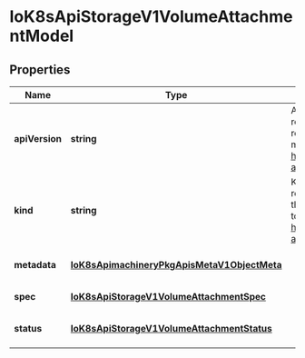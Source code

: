 # IoK8sApiStorageV1VolumeAttachmentModel

## Properties

Name | Type | Description | Notes
------------ | ------------- | ------------- | -------------
**apiVersion** | **string** | APIVersion defines the versioned schema of this representation of an object. Servers should convert recognized schemas to the latest internal value, and may reject unrecognized values. More info: https://git.k8s.io/community/contributors/devel/sig-architecture/api-conventions.md#resources | [optional] [default to undefined]
**kind** | **string** | Kind is a string value representing the REST resource this object represents. Servers may infer this from the endpoint the client submits requests to. Cannot be updated. In CamelCase. More info: https://git.k8s.io/community/contributors/devel/sig-architecture/api-conventions.md#types-kinds | [optional] [default to undefined]
**metadata** | [**IoK8sApimachineryPkgApisMetaV1ObjectMeta**](IoK8sApimachineryPkgApisMetaV1ObjectMeta.md) |  | [optional] [default to undefined]
**spec** | [**IoK8sApiStorageV1VolumeAttachmentSpec**](IoK8sApiStorageV1VolumeAttachmentSpec.md) |  | [default to undefined]
**status** | [**IoK8sApiStorageV1VolumeAttachmentStatus**](IoK8sApiStorageV1VolumeAttachmentStatus.md) |  | [optional] [default to undefined]


